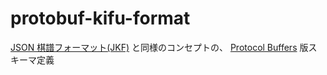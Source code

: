 # protobuf-kifu-format

[JSON 棋譜フォーマット(JKF)](https://github.com/na2hiro/json-kifu-format) と同様のコンセプトの、 [Protocol Buffers](https://developers.google.com/protocol-buffers) 版スキーマ定義
